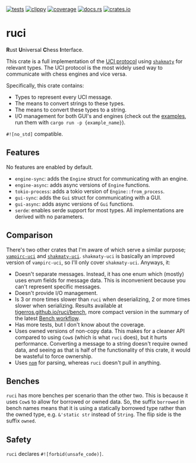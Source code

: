 [![tests](https://img.shields.io/github/actions/workflow/status/tigerros/ruci/test.yml?label=tests)](https://github.com/tigerros/ruci/actions/workflows/test.yml)
[![clippy](https://img.shields.io/github/actions/workflow/status/tigerros/ruci/clippy.yml?label=clippy)](https://github.com/tigerros/ruci/actions/workflows/clippy.yml)
[![coverage](https://img.shields.io/codecov/c/gh/tigerros/ruci)](https://app.codecov.io/gh/tigerros/ruci/)
[![docs.rs](https://img.shields.io/docsrs/ruci?logo=docs.rs&label=docs.rs)](https://docs.rs/ruci/)
[![crates.io](https://img.shields.io/crates/v/ruci?logo=rust)](https://crates.io/crates/ruci)

# ruci
**R**ust **U**niversal **C**hess **I**nterface.

This crate is a full implementation of the [UCI protocol](https://backscattering.de/chess/uci) using [`shakmaty`](https://crates.io/crates/shakmaty) for relevant types.
The UCI protocol is the most widely used way to communicate with chess engines and vice versa.

Specifically, this crate contains:
- Types to represent every UCI message.
- The means to convert strings to these types.
- The means to convert these types to a string.
- I/O management for both GUI's and engines (check out the [examples](https://github.com/tigerros/ruci/tree/master/examples), run them with `cargo run -p {example_name}`).

`#![no_std]` compatible.

## Features
No features are enabled by default.

- `engine-sync`: adds the `Engine` struct for communicating with an engine.
- `engine-async`: adds async versions of `Engine` functions.
- `tokio-process`: adds a tokio version of `Engine::from_process`.
- `gui-sync`: adds the `Gui` struct for communicating with a GUI.
- `gui-async`: adds async versions of `Gui` functions.
- `serde`: enables serde support for most types. All implementations are derived with no parameters.

## Comparison
There's two other crates that I'm aware of which serve a similar purpose; [`vampirc-uci`](https://crates.io/crates/vampirc-uci) and [`shakmaty-uci`](https://crates.io/crates/shakmaty-uci).
`shakmaty-uci` is basically an improved version of `vampirc-uci`, so I'll only cover `shakmaty-uci`. Anyways, it:

- Doesn't separate messages. Instead, it has one enum which (mostly) uses enum fields for message data. This is inconvenient because you can't represent specific messages.
- Doesn't provide I/O management.
- Is 3 or more times slower than `ruci` when deserializing, 2 or more times slower when serializing. Results available at [tigerros.github.io/ruci/bench](https://tigerros.github.io/ruci/bench), more compact version in the summary of the latest [Bench workflow](https://github.com/tigerros/ruci/actions/workflows/bench.yml).
- Has more tests, but I don't know about the coverage.
- Uses owned versions of non-copy data. This makes for a cleaner API compared to using `Cow`s (which is what `ruci` does), but it hurts performance. Converting a message to a string doesn't require owned data, and seeing as that is half of the functionality of this crate, it would be wasteful to force ownership.
- Uses [`nom`](https://crates.io/crates/nom) for parsing, whereas `ruci` doesn't pull in anything.

## Benches
`ruci` has more benches per scenario than the other two. This is because it uses `Cow`s to allow for borrowed or owned data. So, the suffix `borrowed` in bench names means that it is using a statically borrowed type rather than the owned type, e.g. `&'static str` instead of `String`. The flip side is the suffix `owned`.

## Safety
`ruci` declares `#![forbid(unsafe_code)]`.